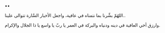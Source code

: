••

اللهُمّ بشِّرنا بما نتمناه في عافية، واجعل الأخبار السَّارة تتوالى علينا.. 

وارزق أخي العافية في دينه ودنياه والبركة في العمر يا ربّ يا واسع يا ذا الجلال والإكرام.